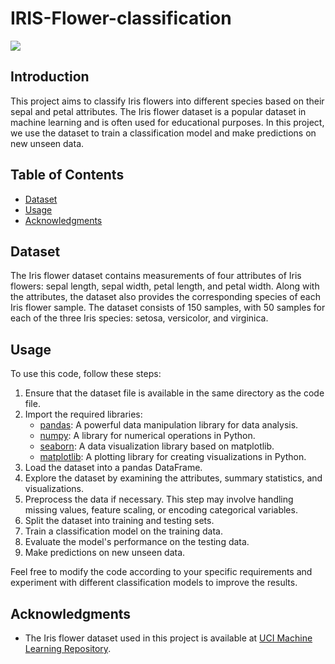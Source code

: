 # IRIS-Flower-classification

<img src="https://miro.medium.com/max/875/1*7bnLKsChXq94QjtAiRn40w.png">


## Introduction
This project aims to classify Iris flowers into different species based on their sepal and petal attributes. The Iris flower dataset is a popular dataset in machine learning and is often used for educational purposes. In this project, we use the dataset to train a classification model and make predictions on new unseen data.

## Table of Contents
- [Dataset](#dataset)
- [Usage](#usage)
- [Acknowledgments](#acknowledgments)

## Dataset
The Iris flower dataset contains measurements of four attributes of Iris flowers: sepal length, sepal width, petal length, and petal width. Along with the attributes, the dataset also provides the corresponding species of each Iris flower sample. The dataset consists of 150 samples, with 50 samples for each of the three Iris species: setosa, versicolor, and virginica.


## Usage
To use this code, follow these steps:
1. Ensure that the dataset file is available in the same directory as the code file.
2. Import the required libraries:
   - [pandas](https://pandas.pydata.org/): A powerful data manipulation library for data analysis.
   - [numpy](https://numpy.org/): A library for numerical operations in Python.
   - [seaborn](https://seaborn.pydata.org/): A data visualization library based on matplotlib.
   - [matplotlib](https://matplotlib.org/): A plotting library for creating visualizations in Python.
3. Load the dataset into a pandas DataFrame.
4. Explore the dataset by examining the attributes, summary statistics, and visualizations.
5. Preprocess the data if necessary. This step may involve handling missing values, feature scaling, or encoding categorical variables.
6. Split the dataset into training and testing sets.
7. Train a classification model on the training data.
8. Evaluate the model's performance on the testing data.
9. Make predictions on new unseen data.

Feel free to modify the code according to your specific requirements and experiment with different classification models to improve the results.

## Acknowledgments
- The Iris flower dataset used in this project is available at [UCI Machine Learning Repository](https://archive.ics.uci.edu/ml/datasets/iris).
